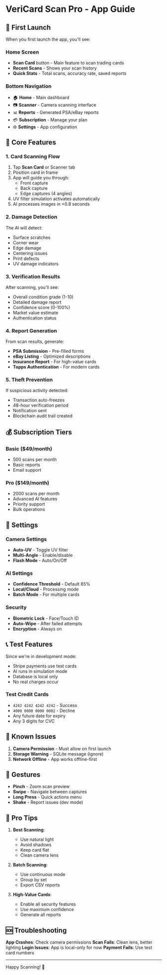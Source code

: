 # VeriCard Scan Pro - App Guide

## 🚀 First Launch

When you first launch the app, you'll see:

### Home Screen
- **Scan Card** button - Main feature to scan trading cards
- **Recent Scans** - Shows your scan history
- **Quick Stats** - Total scans, accuracy rate, saved reports

### Bottom Navigation
- 🏠 **Home** - Main dashboard
- 📷 **Scanner** - Camera scanning interface  
- 📊 **Reports** - Generated PSA/eBay reports
- 💳 **Subscription** - Manage your plan
- ⚙️ **Settings** - App configuration

## 📱 Core Features

### 1. Card Scanning Flow
1. Tap **Scan Card** or Scanner tab
2. Position card in frame
3. App will guide you through:
   - Front capture
   - Back capture  
   - Edge captures (4 angles)
4. UV filter simulation activates automatically
5. AI processes images in <0.8 seconds

### 2. Damage Detection
The AI will detect:
- Surface scratches
- Corner wear
- Edge damage
- Centering issues
- Print defects
- UV damage indicators

### 3. Verification Results
After scanning, you'll see:
- Overall condition grade (1-10)
- Detailed damage report
- Confidence score (0-100%)
- Market value estimate
- Authentication status

### 4. Report Generation
From scan results, generate:
- **PSA Submission** - Pre-filled forms
- **eBay Listing** - Optimized descriptions
- **Insurance Report** - For high-value cards
- **Topps Authentication** - For modern cards

### 5. Theft Prevention
If suspicious activity detected:
- Transaction auto-freezes
- 48-hour verification period
- Notification sent
- Blockchain audit trail created

## 💰 Subscription Tiers

### Basic ($49/month)
- 500 scans per month
- Basic reports
- Email support

### Pro ($149/month)
- 2000 scans per month
- Advanced AI features
- Priority support
- Bulk operations

## 🔧 Settings

### Camera Settings
- **Auto-UV** - Toggle UV filter
- **Multi-Angle** - Enable/disable
- **Flash Mode** - Auto/On/Off

### AI Settings
- **Confidence Threshold** - Default 85%
- **Local/Cloud** - Processing mode
- **Batch Mode** - For multiple cards

### Security
- **Biometric Lock** - Face/Touch ID
- **Auto-Wipe** - After failed attempts
- **Encryption** - Always on

## 📞 Test Features

Since we're in development mode:
- Stripe payments use test cards
- AI runs in simulation mode
- Database is local only
- No real charges occur

### Test Credit Cards
- `4242 4242 4242 4242` - Success
- `4000 0000 0000 0002` - Decline
- Any future date for expiry
- Any 3 digits for CVC

## 🐛 Known Issues

1. **Camera Permission** - Must allow on first launch
2. **Storage Warning** - SQLite message (ignore)
3. **Network Offline** - App works offline-first

## 📱 Gestures

- **Pinch** - Zoom scan preview
- **Swipe** - Navigate between captures
- **Long Press** - Quick actions menu
- **Shake** - Report issues (dev mode)

## 🎯 Pro Tips

1. **Best Scanning**:
   - Use natural light
   - Avoid shadows
   - Keep card flat
   - Clean camera lens

2. **Batch Scanning**:
   - Use continuous mode
   - Group by set
   - Export CSV reports

3. **High-Value Cards**:
   - Enable all security features
   - Use maximum confidence
   - Generate all reports

## 🆘 Troubleshooting

**App Crashes**: Check camera permissions
**Scan Fails**: Clean lens, better lighting
**Login Issues**: App is local-only for now
**Payment Fails**: Use test card numbers

---

Happy Scanning! 🎉